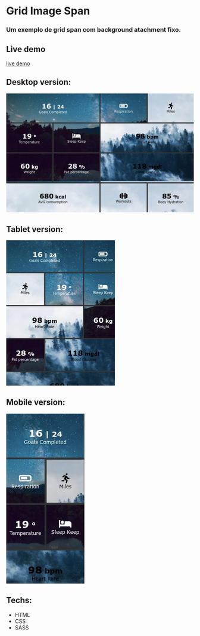 # Grid Image Span

### Um exemplo de grid span com background atachment fixo.

## Live demo

[live demo](https://ramonapereira.github.io/grid-image-span/)

## Desktop version:

![desktop](./dist/img/fullpage-desktop.png)

## Tablet version:

![tablet](./dist/img/fullpage-tablet.png)

## Mobile version:

![tablet](./dist/img/fullpage-mobile.png)

## Techs:

- HTML
- CSS
- SASS
